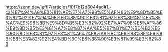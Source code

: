 https://zenn.dev/jeffi7/articles/10f7b12d6044ad#1.-ca%E7%94%A8%E3%81%AE%E7%A7%98%E5%AF%86%E9%8D%B5%E3%82%92%E7%94%9F%E6%88%90%E3%81%97%E3%80%81%E5%85%AC%E9%96%8B%E9%8D%B5%E3%82%92%E7%A7%98%E5%AF%86%E9%8D%B5%E3%81%A7%E8%87%AA%E5%B7%B1%E7%BD%B2%E5%90%8D%E3%81%97%E3%81%A6ca%E8%A8%BC%E6%98%8E%E6%9B%B8%E3%82%92%E4%BD%9C%E6%88%90%E3%81%99%E3%82%8B